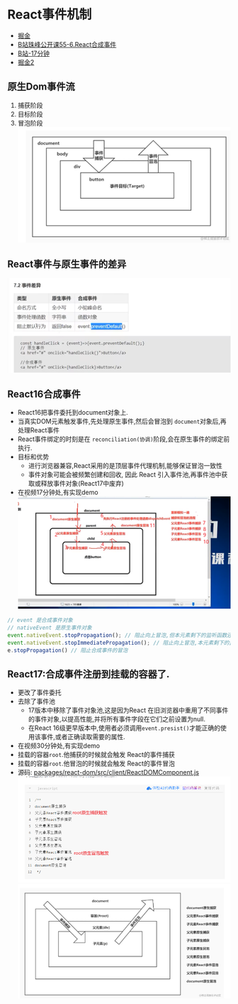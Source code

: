 # React事件机制

- [掘金](https://juejin.cn/post/7183952097161773093)
- [B站珠峰公开课55-6.React合成事件](https://www.bilibili.com/video/BV1tK4y1R7Kt)
- [B站-17分钟](https://www.bilibili.com/video/BV1xT4y1b7gB)
- [掘金2](https://juejin.cn/post/7362576303953264650)
## 原生Dom事件流
1. 捕获阶段
2. 目标阶段
3. 冒泡阶段
![img.png](img.png)


## React事件与原生事件的差异
![img_1.png](img_1.png)

## React16合成事件
- React16把事件委托到document对象上.
- 当真实DOM元素触发事件,先处理原生事件,然后会冒泡到 ``document``对象后,再处理React事件
- React事件绑定的时刻是在 ``reconciliation(协调)``阶段,会在原生事件的绑定前执行.
- 目标和优势
  - 进行浏览器兼容,React采用的是顶层事件代理机制,能够保证冒泡一致性
  - 事件对象可能会被频繁创建和回收, 因此 React 引入事件池,再事件池中获取或释放事件对象(React17中废弃)
- 在视频17分钟处,有实现demo
![img_2.png](img_2.png)
```javascript
// event 是合成事件对象
// nativeEvent 是原生事件对象
event.nativeEvent.stopPropagation(); // 阻止向上冒泡,但本元素剩下的监听函数还会执行
event.nativeEvent.stopImmediatePropagation(); // 阻止向上冒泡,本元素剩下的监听函数不再执行
e.stopPropagation() // 阻止合成事件的冒泡
```


## React17:合成事件注册到挂载的容器了.
- 更改了事件委托
- 去除了事件池
  - 17版本中移除了事件对象池,这是因为React 在旧浏览器中重用了不同事件的事件对象,以提高性能,并将所有事件字段在它们之前设置为null.
  - 在React 16级更早版本中,使用者必须调用``event.presist()``才能正确的使用该事件,或者正确读取需要的属性.
- 在视频30分钟处,有实现demo
- 挂载的容器``root``.他捕获的时候就会触发 React的事件捕获
- 挂载的容器``root``.他冒泡的时候就会触发 React的事件冒泡
- 源码: [packages/react-dom/src/client/ReactDOMComponent.js](https://github.com/facebook/react/blob/main/packages/react-dom/src/client/ReactDOMComponent.js)
![img_6.png](img_6.png)
![img_7.png](img_7.png)

